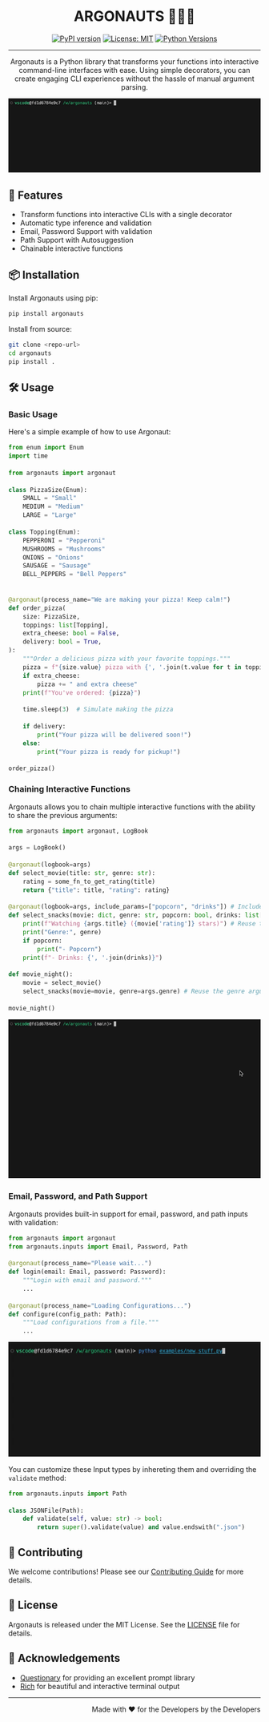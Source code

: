 <div align="center">

  # ARGONAUTS 🧑🏽‍🚀

  [![PyPI version](https://badge.fury.io/py/argonauts.svg)](https://badge.fury.io/py/argonauts)
  [![License: MIT](https://img.shields.io/badge/License-MIT-yellow.svg)](https://opensource.org/licenses/MIT)
  [![Python Versions](https://img.shields.io/pypi/pyversions/argonauts.svg)](https://pypi.org/project/argonauts/)


---

Argonauts is a Python library that transforms your functions into interactive command-line interfaces with ease. Using simple decorators, you can create engaging CLI experiences without the hassle of manual argument parsing.

![Argonauts Demo](public/demo_0.gif)

</div>

## 🚀 Features

- Transform functions into interactive CLIs with a single decorator
- Automatic type inference and validation
- Email, Password Support with validation
- Path Support with Autosuggestion
- Chainable interactive functions

## 📦 Installation

Install Argonauts using pip:

```bash
pip install argonauts
```

Install from source:

```bash
git clone <repo-url>
cd argonauts
pip install .
```

## 🛠 Usage

### Basic Usage

Here's a simple example of how to use Argonaut:

```python
from enum import Enum
import time

from argonauts import argonaut

class PizzaSize(Enum):
    SMALL = "Small"
    MEDIUM = "Medium"
    LARGE = "Large"

class Topping(Enum):
    PEPPERONI = "Pepperoni"
    MUSHROOMS = "Mushrooms"
    ONIONS = "Onions"
    SAUSAGE = "Sausage"
    BELL_PEPPERS = "Bell Peppers"


@argonaut(process_name="We are making your pizza! Keep calm!")
def order_pizza(
    size: PizzaSize,
    toppings: list[Topping],
    extra_cheese: bool = False,
    delivery: bool = True,
):
    """Order a delicious pizza with your favorite toppings."""
    pizza = f"{size.value} pizza with {', '.join(t.value for t in toppings)}"
    if extra_cheese:
        pizza += " and extra cheese"
    print(f"You've ordered: {pizza}")

    time.sleep(3)  # Simulate making the pizza

    if delivery:
        print("Your pizza will be delivered soon!")
    else:
        print("Your pizza is ready for pickup!")

order_pizza()
```

### Chaining Interactive Functions

Argonauts allows you to chain multiple interactive functions with the ability to share the previous arguments:

```python
from argonauts import argonaut, LogBook

args = LogBook()

@argonaut(logbook=args)
def select_movie(title: str, genre: str):
    rating = some_fn_to_get_rating(title)
    return {"title": title, "rating": rating}

@argonaut(logbook=args, include_params=["popcorn", "drinks"]) # Include only the specified parameters
def select_snacks(movie: dict, genre: str, popcorn: bool, drinks: list[Drinks]):
    print(f"Watching {args.title} ({movie['rating']} stars)") # Reuse the title argument
    print("Genre:", genre)
    if popcorn:
        print("- Popcorn")
    print(f"- Drinks: {', '.join(drinks)}")

def movie_night():
    movie = select_movie()
    select_snacks(movie=movie, genre=args.genre) # Reuse the genre argument

movie_night()
```

![Argonauts Demo](public/demo_1.gif)

### Email, Password, and Path Support

Argonauts provides built-in support for email, password, and path inputs with validation:

```python
from argonauts import argonaut
from argonauts.inputs import Email, Password, Path

@argonaut(process_name="Please wait...")
def login(email: Email, password: Password):
    """Login with email and password."""
    ...

@argonaut(process_name="Loading Configurations...")
def configure(config_path: Path):
    """Load configurations from a file."""
    ...
```
![Argonauts Demo](public/demo_2.gif)

You can customize these Input types by inhereting them and overriding the `validate` method:

```python
from argonauts.inputs import Path

class JSONFile(Path):
    def validate(self, value: str) -> bool:
        return super().validate(value) and value.endswith(".json")
```

## 🤝 Contributing

We welcome contributions! Please see our [Contributing Guide](CONTRIBUTING.md) for more details.

## 📄 License

Argonauts is released under the MIT License. See the [LICENSE](LICENSE) file for details.

## 🙏 Acknowledgements

- [Questionary](https://github.com/tmbo/questionary) for providing an excellent prompt library
- [Rich](https://github.com/Textualize/rich) for beautiful and interactive terminal output

---

<div align="right">
  Made with ❤️ for the Developers by the Developers
</div>

